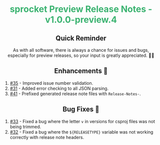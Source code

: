 <h1 align="center" style="color: mediumseagreen;font-weight: bold;">
sprocket Preview Release Notes - v1.0.0-preview.4
</h1>

<h2 align="center" style="font-weight: bold;">Quick Reminder</h2>

<div align="center">

As with all software, there is always a chance for issues and bugs, especially for preview releases, so your input is greatly appreciated. 🙏🏼
</div>

<h2 align="center" style="font-weight: bold;">Enhancements 💎</h2>

1. [#35](https://github.com/KinsonDigital/sprocket/issues/35) - Improved issue number validation.
2. [#31](https://github.com/KinsonDigital/sprocket/issues/31) - Added error checking to all JSON parsing.
3. [#41](https://github.com/KinsonDigital/sprocket/issues/41) - Prefixed generated release note files with `Release-Notes-`.

<h2 align="center" style="font-weight: bold;">Bug Fixes 🐛</h2>

1. [#33](https://github.com/KinsonDigital/sprocket/issues/33) - Fixed a bug where the letter `v` in versions for csproj files was not being trimmed.
2. [#32](https://github.com/KinsonDigital/sprocket/issues/32) - Fixed a bug where the `${RELEASETYPE}` variable was not working correctly with release note headers.
